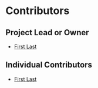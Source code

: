 # Contributors

## Project Lead or Owner

* [First Last]()

## Individual Contributors

* [First Last]()
